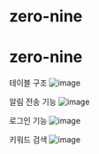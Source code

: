 # zero-nine
# zero-nine
테이블 구조
![image](https://user-images.githubusercontent.com/26499296/202913573-1cc0f9bf-6be2-46bb-8cf0-930d5f28e2b9.png)

알림 전송 기능
![image](https://user-images.githubusercontent.com/26499296/202913583-858a4317-43bd-4e51-a3fa-bb7aa45e1702.png)

로그인 기능
![image](https://user-images.githubusercontent.com/26499296/202913604-5a6a238c-f6f6-497d-ae5c-365a03bbec83.png)

키워드 검색
![image](https://user-images.githubusercontent.com/26499296/202913619-84b1b598-1409-4adc-96bd-9c946e402526.png)
